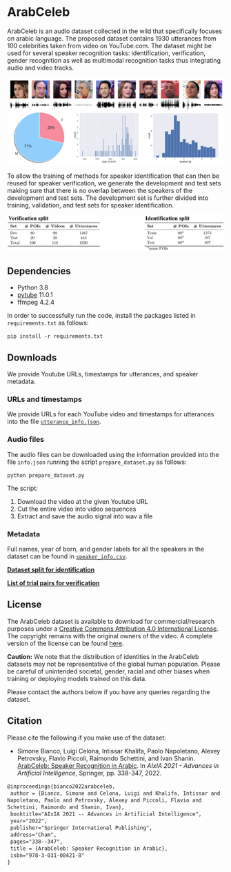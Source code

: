# ArabCeleb

ArabCeleb is an audio dataset collected in the wild that specifically focuses on arabic language. The proposed dataset contains 1930 utterances from 100 celebrities taken from video on YouTube.com. The dataset might be used for several speaker recognition tasks: identification, verification, gender recognition as well as multimodal recognition tasks thus integrating audio and video tracks.

![](https://github.com/CeLuigi/ArabCeleb/blob/main/assets/teaser.png)

To allow the training of methods for speaker identification that can then be reused for speaker verification, we generate the development and test sets making sure that there is no overlap between the speakers of the development and test sets. The development set is further divided into training, validation, and test sets for speaker identification.

![](https://github.com/CeLuigi/ArabCeleb/blob/main/assets/split.png)

## Dependencies
* Python 3.8
* [pytube](https://pytube.io/en/latest/) 11.0.1
* ffmpeg 4.2.4

In order to successfully run the code, install the packages listed in `requirements.txt` as follows:
```
pip install -r requirements.txt
```

## Downloads
We provide Youtube URLs, timestamps for utterances, and speaker metadata.

### URLs and timestamps
We provide URLs for each YouTube video and timestamps for utterances into the file [`utterance_info.json`](https://github.com/CeLuigi/ArabCeleb/blob/main/utterance_info.json).

### Audio files
The audio files can be downloaded using the information provided into the file `info.json` running the script `prepare_dataset.py` as follows:
```
python prepare_dataset.py
```
The script:
<ol>
 <li>Download the video at the given Youtube URL</li>
 <li>Cut the entire video into video sequences</li>
 <li>Extract and save the audio signal into wav a file</li>
</ol>

### Metadata
Full names, year of born, and gender labels for all the speakers in the dataset can be found in [`speaker_info.csv`](https://github.com/CeLuigi/ArabCeleb/blob/main/speaker_info.csv).

[**Dataset split for identification**](https://github.com/CeLuigi/ArabCeleb/blob/main/iden_split.txt)

[**List of trial pairs for verification**](https://github.com/CeLuigi/ArabCeleb/blob/main/veri_test.txt)

## License
The ArabCeleb dataset is available to download for commercial/research purposes under a [Creative Commons Attribution 4.0 International License](https://creativecommons.org/licenses/by/4.0/). The copyright remains with the original owners of the video. A complete version of the license can be found [here](https://github.com/CeLuigi/ArabCeleb/blob/main/LICENSE).

**Caution:** We note that the distribution of identities in the ArabCeleb datasets may not be representative of the global human population. Please be careful of unintended societal, gender, racial and other biases when training or deploying models trained on this data.

Please contact the authors below if you have any queries regarding the dataset.

## Citation
Please cite the following if you make use of the dataset:
* Simone Bianco, Luigi Celona, Intissar Khalifa, Paolo Napoletano, Alexey Petrovsky, Flavio Piccoli, Raimondo Schettini, and Ivan Shanin. [ArabCeleb: Speaker Recognition in Arabic](https://doi.org/10.1007/978-3-031-08421-8_23). In _AIxIA 2021 - Advances in Artificial Intelligence_, Springer, pp. 338-347, 2022.
```
@inproceedings{bianco2022arabceleb,
 author = {Bianco, Simone and Celona, Luigi and Khalifa, Intissar and Napoletano, Paolo and Petrovsky, Alexey and Piccoli, Flavio and Schettini, Raimondo and Shanin, Ivan},
 booktitle="AIxIA 2021 -- Advances in Artificial Intelligence",
 year="2022",
 publisher="Springer International Publishing",
 address="Cham",
 pages="338--347",
 title = {ArabCeleb: Speaker Recognition in Arabic},
 isbn="978-3-031-08421-8"
}
```
